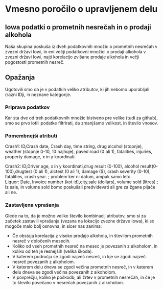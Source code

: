 # Vmesno poročilo o upravljenem delu 
## Iowa podatki o prometnih nesrečah in o prodaji alkohola

Naša skupina poskuša iz dveh podatkovnih množic o prometnih nesrečah v zvezni državi Iowi, in eni večji podatkovni množici o prodaji alkohola v zvezni državi Iowi, najti korelacijo zvišane prodaje alkohola in večji pogostosti prometnih nesreč.

## Opažanja

Ugotovili smo da je v podatkih veliko atributov, ki jih nebomo uporabljali (razni IDji, in neznane kategorije.

### Priprava podatkov

Ker sta dve od treh podatkovnih množic bistveno pre velike (tudi za github), smo se prvo lotili podatke filtrirati, da zmanjšamo velikost, in število vnosov.


### Pomembnejši atributi

Crash1: ID,Crash date, Crash day, time string, drug alcohol (stopnje), weather (stopnje 0-10, 10 najhuje), paved road (0 ali 1), fatalities, injuries, property damage, x in y koordinati.
<br />

Crash2: ID,Driver age, x in y koordinati,drug result (0-100), alcohol result(0-100),drugtest (0 ali 1), alctest (0 ali 1), damage ($), crash severity (0-10), fatalities, crash year. ; problem ker ni datum, ampak samo leto.
<br />
Liquor: Date, Invoice number (kot id),city,sale (dollars), volume sold (litres) ; Iz sale, in volume sold bomo poskušali predvidevati ali gre za žgane pijače ali ne.

### Zastavljena vprašanja

Glede na to, da je možno veliko število kombinacij atributov, smo si za začetek zastavili vprašanja (vezana na lokacijo zvezne države Iowa), ki so mogoče malo bolj osnovna, in sicer nas zanima:
- Če obstaja korelacija z visoko prodajo alkohola, in številom prometnih nesreč v določenih mesecih.
- Koliko od vseh prometnih nesreč na mesec je povezanih z alkoholom, in koliko od teh je resnejših (velika škoda).
- V katerem področju se zgodi največ nesreč, in kje se zgodi največ nesreč povezanih z alkoholom.
- V katerem delu dneva se zgodi večina prometnih nesreč, in v katerem delu dneva se zgodi večina povezanih z alkoholom.
- V povprečju, koliko je poškodb, ali žrtev v prometnih nesrečah, in če je to število povečano v nesrečah povezanih z alkoholom.
